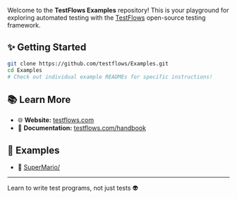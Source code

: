 Welcome to the **TestFlows Examples** repository! This is your playground for exploring automated testing with the [TestFlows](https://testflows.com) open-source testing framework.

## ✨ Getting Started

```bash
git clone https://github.com/testflows/Examples.git
cd Examples
# Check out individual example READMEs for specific instructions!
```

## 📚 Learn More

- 🌐 **Website:** [testflows.com](https://testflows.com)
- 📖 **Documentation:** [testflows.com/handbook](https://testflows.com/handbook)

## 📁 Examples

* 🍄 [SuperMario/](SuperMario/)

---

Learn to write test programs, not just tests 👽
